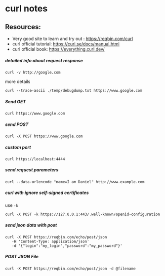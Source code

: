 # curl notes

## Resources: 
- Very good site to learn and try out : https://reqbin.com/curl
- curl official tutorial: https://curl.se/docs/manual.html
- curl official book: https://everything.curl.dev/


##### detailed info about request response

```
curl -v http://google.com

```

more details

```
curl --trace-ascii ./temp/debugdump.txt https://www.google.com

```

##### Send GET

```
curl https://www.google.com
```

##### send POST

```
curl -X POST https://www.google.com
```

##### custom port

```
curl https://localhost:4444
```

##### send request parameters

```
curl --data-urlencode "name=I am Daniel" http://www.example.com
```

##### curl with ignore self-signed certificates
use `-k`

```
curl -X POST -k https://127.0.0.1:443/.well-known/openid-configuration
```

##### send json data with post

```
curl -X POST https://reqbin.com/echo/post/json
   -H 'Content-Type: application/json'
   -d '{"login":"my_login","password":"my_password"}'
```

##### POST JSON File

```
curl -X POST https://reqbin.com/echo/post/json -d @filename
```
